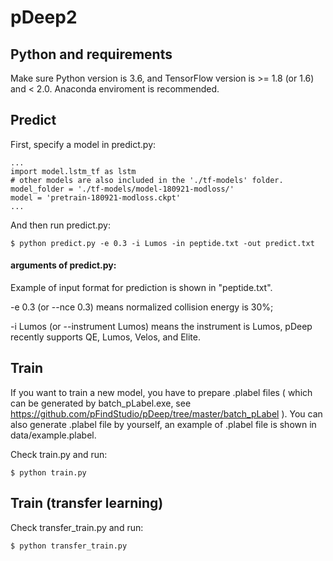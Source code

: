 # pDeep2

## Python and requirements

Make sure Python version is 3.6, and TensorFlow version is >= 1.8 (or 1.6) and < 2.0. Anaconda enviroment is recommended.

## Predict

First, specify a model in predict.py:
```
...
import model.lstm_tf as lstm
# other models are also included in the './tf-models' folder.
model_folder = './tf-models/model-180921-modloss/'
model = 'pretrain-180921-modloss.ckpt'
...
```

And then run predict.py:
```
$ python predict.py -e 0.3 -i Lumos -in peptide.txt -out predict.txt
```

#### arguments of predict.py:
Example of input format for prediction is shown in "peptide.txt".

-e 0.3 (or --nce 0.3) means normalized collision energy is 30%;

-i Lumos (or --instrument Lumos) means the instrument is Lumos, pDeep recently supports QE, Lumos, Velos, and Elite.

## Train

If you want to train a new model, you have to prepare .plabel files ( which can be generated by batch_pLabel.exe, see https://github.com/pFindStudio/pDeep/tree/master/batch_pLabel ). You can also generate .plabel file by yourself, an example of .plabel file is shown in data/example.plabel.

Check train.py and run:
```
$ python train.py
```

## Train (transfer learning)

Check transfer_train.py and run:
```
$ python transfer_train.py
```

